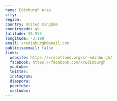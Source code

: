```yaml
---
name: Edinburgh Area
city:
region:
country: United Kingdom
countrycode: gb
latitude: 55.953
longitude: -3.189
email: xredinburgh@gmail.com
publiciseemail: false
links:
  website: https://xrscotland.org/xr-edinburgh/
  facebook: https://facebook.com/xrEdinburgh
  youtube:
  twitter:
  instagram:
  diaspora:
  peertube:
  mastodon:
---
```

